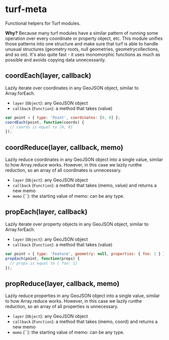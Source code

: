 # turf-meta

Functional helpers for Turf modules.

**Why?** Because many turf modules have a similar pattern of running some operation
over every coordinate or property object, etc. This module unifies those patterns
into one structure and make sure that turf is able to handle unusual structures
(geometry roots, null geometries, geometrycollections, and so on). It's also
quite fast - it uses monomorphic functions as much as possible and avoids copying
data unnecessarily.

## coordEach(layer, callback)

Lazily iterate over coordinates in any GeoJSON object, similar to Array.forEach.

* `layer` (`Object`): any GeoJSON object
* `callback` (`Function`): a method that takes (value)

```js
var point = { type: 'Point', coordinates: [0, 0] };
coordEach(point, function(coords) {
  // coords is equal to [0, 0]
});
```

## coordReduce(layer, callback, memo)

Lazily reduce coordinates in any GeoJSON object into a single value, similar to how Array.reduce works. However, in this case we lazily runthe reduction, so an array of all coordinates is unnecessary.

* `layer` (`Object`): any GeoJSON object
* `callback` (`Function`): a method that takes (memo, value) and returns a new memo
* `memo` (``): the starting value of memo: can be any type.

## propEach(layer, callback)

Lazily iterate over property objects in any GeoJSON object, similar to Array.forEach.

* `layer` (`Object`): any GeoJSON object
* `callback` (`Function`): a method that takes (value)

```js
var point = { type: 'Feature', geometry: null, properties: { foo: 1 } };
propEach(point, function(props) {
  // props is equal to { foo: 1}
});
```


## propReduce(layer, callback, memo)

Lazily reduce properties in any GeoJSON object into a single value, similar to how Array.reduce works. However, in this case we lazily runthe reduction, so an array of all properties is unnecessary.

* `layer` (`Object`): any GeoJSON object
* `callback` (`Function`): a method that takes (memo, coord) and returns a new memo
* `memo` (``): the starting value of memo: can be any type.
